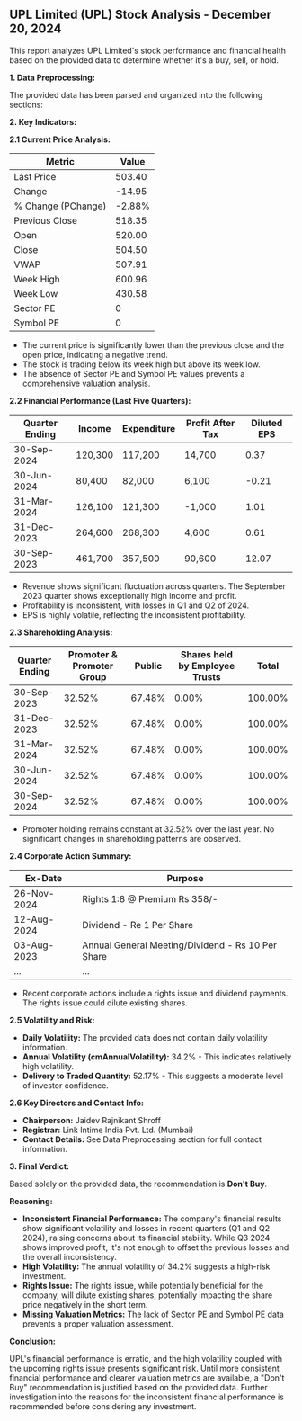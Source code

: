 ## UPL Limited (UPL) Stock Analysis - December 20, 2024

This report analyzes UPL Limited's stock performance and financial health based on the provided data to determine whether it's a buy, sell, or hold.

**1. Data Preprocessing:**

The provided data has been parsed and organized into the following sections:

**2. Key Indicators:**

**2.1 Current Price Analysis:**

| Metric             | Value     |
|----------------------|-----------|
| Last Price          | 503.40    |
| Change              | -14.95    |
| % Change (PChange)  | -2.88%    |
| Previous Close      | 518.35    |
| Open                | 520.00    |
| Close               | 504.50    |
| VWAP                | 507.91    |
| Week High           | 600.96    |
| Week Low            | 430.58    |
| Sector PE           | 0         |
| Symbol PE           | 0         |


* The current price is significantly lower than the previous close and the open price, indicating a negative trend.
* The stock is trading below its week high but above its week low.
* The absence of Sector PE and Symbol PE values prevents a comprehensive valuation analysis.


**2.2 Financial Performance (Last Five Quarters):**

| Quarter Ending     | Income     | Expenditure | Profit After Tax | Diluted EPS |
|----------------------|------------|-------------|-----------------|-------------|
| 30-Sep-2024       | 120,300    | 117,200      | 14,700           | 0.37        |
| 30-Jun-2024        | 80,400     | 82,000       | 6,100            | -0.21       |
| 31-Mar-2024        | 126,100    | 121,300      | -1,000           | 1.01        |
| 31-Dec-2023        | 264,600    | 268,300      | 4,600            | 0.61        |
| 30-Sep-2023        | 461,700    | 357,500      | 90,600           | 12.07       |

* Revenue shows significant fluctuation across quarters.  The September 2023 quarter shows exceptionally high income and profit.
* Profitability is inconsistent, with losses in Q1 and Q2 of 2024.
* EPS is highly volatile, reflecting the inconsistent profitability.


**2.3 Shareholding Analysis:**

| Quarter Ending     | Promoter & Promoter Group | Public | Shares held by Employee Trusts | Total |
|----------------------|---------------------------|--------|-------------------------------|-------|
| 30-Sep-2023       | 32.52%                      | 67.48% | 0.00%                         | 100.00%|
| 31-Dec-2023       | 32.52%                      | 67.48% | 0.00%                         | 100.00%|
| 31-Mar-2024        | 32.52%                      | 67.48% | 0.00%                         | 100.00%|
| 30-Jun-2024        | 32.52%                      | 67.48% | 0.00%                         | 100.00%|
| 30-Sep-2024       | 32.52%                      | 67.48% | 0.00%                         | 100.00%|

* Promoter holding remains constant at 32.52% over the last year.  No significant changes in shareholding patterns are observed.


**2.4 Corporate Action Summary:**

| Ex-Date      | Purpose                                      |
|--------------|----------------------------------------------|
| 26-Nov-2024  | Rights 1:8 @ Premium Rs 358/-                |
| 12-Aug-2024  | Dividend - Re 1 Per Share                     |
| 03-Aug-2023  | Annual General Meeting/Dividend - Rs 10 Per Share |
| ...          | ...                                          |


* Recent corporate actions include a rights issue and dividend payments.  The rights issue could dilute existing shares.


**2.5 Volatility and Risk:**

* **Daily Volatility:**  The provided data does not contain daily volatility information.
* **Annual Volatility (cmAnnualVolatility):** 34.2% - This indicates relatively high volatility.
* **Delivery to Traded Quantity:** 52.17% - This suggests a moderate level of investor confidence.


**2.6 Key Directors and Contact Info:**

* **Chairperson:** Jaidev Rajnikant Shroff
* **Registrar:** Link Intime India Pvt. Ltd. (Mumbai)
* **Contact Details:**  See Data Preprocessing section for full contact information.


**3. Final Verdict:**

Based solely on the provided data, the recommendation is **Don't Buy**.

**Reasoning:**

* **Inconsistent Financial Performance:** The company's financial results show significant volatility and losses in recent quarters (Q1 and Q2 2024), raising concerns about its financial stability.  While Q3 2024 shows improved profit, it's not enough to offset the previous losses and the overall inconsistency.
* **High Volatility:** The annual volatility of 34.2% suggests a high-risk investment.
* **Rights Issue:** The rights issue, while potentially beneficial for the company, will dilute existing shares, potentially impacting the share price negatively in the short term.
* **Missing Valuation Metrics:** The lack of Sector PE and Symbol PE data prevents a proper valuation assessment.

**Conclusion:**

UPL's financial performance is erratic, and the high volatility coupled with the upcoming rights issue presents significant risk.  Until more consistent financial performance and clearer valuation metrics are available, a "Don't Buy" recommendation is justified based on the provided data.  Further investigation into the reasons for the inconsistent financial performance is recommended before considering any investment.
